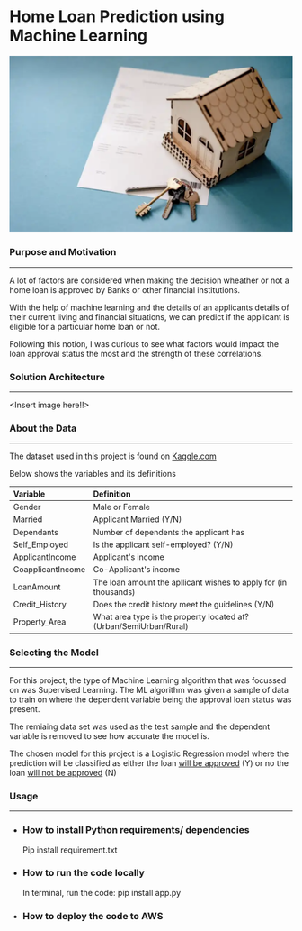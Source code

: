 # **Home Loan Prediction using Machine Learning**

![](images/home_loan.png)

<h3><b>Purpose and Motivation</b></h3>
<hr>
<p>A lot of factors are considered when making the decision wheather or not a home loan is approved by Banks or other financial institutions. 
</p>

<p>With the help of machine learning and the details of an applicants details of their current living and financial situations, we can predict if the applicant is eligible for a particular home loan or not.</p>

<p>Following this notion, I was curious to see what factors would impact the loan approval status the most and the strength of these correlations.</p>


<h3><b>Solution Architecture</b></h3>
<hr>

<Insert image here!!>



<h3><b>About the Data</b></h3>
<hr>
<p>The dataset used in this project is found on <a href="https://www.kaggle.com/">Kaggle.com</a></p>
<p>Below shows the variables and its definitions</p>

Variable|Definition|
|:----------|:----------|
|Gender|Male or Female|
|Married|Applicant Married (Y/N)|
|Dependants|Number of dependents the applicant has|
|Self_Employed|Is the applicant self-employed? (Y/N)|
|ApplicantIncome|Applicant's income| 
|CoapplicantIncome|Co-Applicant's income| 
|LoanAmount|The loan amount the apllicant wishes to apply for (in thousands)| 
|Credit_History|Does the credit history meet the guidelines (Y/N)|
|Property_Area|What area type is the property located at? (Urban/SemiUrban/Rural)|

<h3><b>Selecting the Model</b></h3>
<hr>
<p>For this project, the type of Machine Learning algorithm that was focussed on was Supervised Learning. The ML algorithm was given a sample of data to train on where the dependent variable being the approval loan status was present.</p>
<p>The remiaing data set was used as the test sample and the dependent variable is removed to see how accurate the model is.</p>
<p>The chosen model for this project is a Logistic Regression model where the prediction will be classified as either the loan <u>will be approved</u> (Y) or no the loan <u>will not be approved</u> (N)




<h3><b>Usage</b></h3>
<hr>

* <h3>How to install Python requirements/ dependencies</h3>
  <p>Pip install requirement.txt
* <h3>How to run the code locally</h3>
  <p>In terminal, run the code: pip install app.py
* <h3>How to deploy the code to AWS</h3>
  <p>

